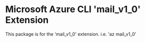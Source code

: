 Microsoft Azure CLI 'mail_v1_0' Extension
==========================================

This package is for the 'mail_v1_0' extension.
i.e. 'az mail_v1_0'
